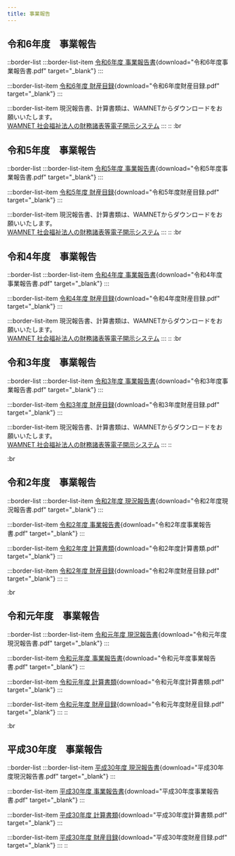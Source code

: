 ```yaml
---
title: 事業報告
---
```


## 令和6年度　事業報告

::border-list
  :::border-list-item
  [令和6年度 事業報告書](/docs/令和6年度事業報告書.pdf){download="令和6年度事業報告書.pdf" target="_blank"}
  :::

  :::border-list-item
  [令和6年度 財産目録](/docs/令和6年度財産目録.pdf){download="令和6年度財産目録.pdf" target="_blank"}
  :::

  :::border-list-item
  現況報告書、計算書類は、WAMNETからダウンロードをお願いいたします。<br/>
  [WAMNET 社会福祉法人の財務諸表等電子開示システム](https://www.wam.go.jp/wamnet/zaihyoukaiji/pub/PUB0201000E00.do?_FORMID=PUB0219000\&vo_headVO_corporationId=1616108177)
  :::
::
:br

## 令和5年度　事業報告

::border-list
  :::border-list-item
  [令和5年度 事業報告書](/docs/%E4%BB%A4%E5%92%8C5%E5%B9%B4%E5%BA%A6%E4%BA%8B%E6%A5%AD%E5%A0%B1%E5%91%8A%E6%9B%B8.pdf){download="令和5年度事業報告書.pdf" target="_blank"}
  :::

  :::border-list-item
  [令和5年度 財産目録](/docs/%E4%BB%A4%E5%92%8C5%E5%B9%B4%E5%BA%A6%E8%B2%A1%E7%94%A3%E7%9B%AE%E9%8C%B2.pdf){download="令和5年度財産目録.pdf" target="_blank"}
  :::

  :::border-list-item
  現況報告書、計算書類は、WAMNETからダウンロードをお願いいたします。<br/>
  [WAMNET 社会福祉法人の財務諸表等電子開示システム](https://www.wam.go.jp/wamnet/zaihyoukaiji/pub/PUB0201000E00.do?_FORMID=PUB0219000\&vo_headVO_corporationId=1616108177)
  :::
::
:br

## 令和4年度　事業報告

::border-list
  :::border-list-item
  [令和4年度 事業報告書](/docs/%E4%BB%A4%E5%92%8C4%E5%B9%B4%E5%BA%A6%E4%BA%8B%E6%A5%AD%E5%A0%B1%E5%91%8A%E6%9B%B8.pdf){download="令和4年度事業報告書.pdf" target="_blank"}
  :::

  :::border-list-item
  [令和4年度 財産目録](/docs/%E4%BB%A4%E5%92%8C4%E5%B9%B4%E5%BA%A6%E8%B2%A1%E7%94%A3%E7%9B%AE%E9%8C%B2.pdf){download="令和4年度財産目録.pdf" target="_blank"}
  :::

  :::border-list-item
  現況報告書、計算書類は、WAMNETからダウンロードをお願いいたします。<br/>
  [WAMNET 社会福祉法人の財務諸表等電子開示システム](https://www.wam.go.jp/wamnet/zaihyoukaiji/pub/PUB0201000E00.do?_FORMID=PUB0219000\&vo_headVO_corporationId=1616108177)
  :::
::
:br

## 令和3年度　事業報告

::border-list
  :::border-list-item
  [令和3年度 事業報告書](/docs/%E4%BB%A4%E5%92%8C3%E5%B9%B4%E5%BA%A6%E4%BA%8B%E6%A5%AD%E5%A0%B1%E5%91%8A%E6%9B%B8.pdf){download="令和3年度事業報告書.pdf" target="_blank"}
  :::

  :::border-list-item
  [令和3年度 財産目録](/docs/%E4%BB%A4%E5%92%8C3%E5%B9%B4%E5%BA%A6%E8%B2%A1%E7%94%A3%E7%9B%AE%E9%8C%B2.pdf){download="令和3年度財産目録.pdf" target="_blank"}
  :::

  :::border-list-item
  現況報告書、計算書類は、WAMNETからダウンロードをお願いいたします。<br/>
  [WAMNET 社会福祉法人の財務諸表等電子開示システム](https://www.wam.go.jp/wamnet/zaihyoukaiji/pub/PUB0201000E00.do?_FORMID=PUB0219000\&vo_headVO_corporationId=1616108177)
  :::
::

:br

## 令和2年度　事業報告

::border-list
  :::border-list-item
  [令和2年度 現況報告書](/docs/%E7%8F%BE%E6%B3%81%E5%A0%B1%E5%91%8A%E6%9B%B8_%E4%BB%A4%E5%92%8C3%E5%B9%B44%E6%9C%881%E6%97%A5%E7%8F%BE%E5%9C%A8.pdf){download="令和2年度現況報告書.pdf" target="_blank"}
  :::

  :::border-list-item
  [令和2年度 事業報告書](/docs/%E4%BB%A4%E5%92%8C2%E5%B9%B4%E5%BA%A6%E4%BA%8B%E6%A5%AD%E5%A0%B1%E5%91%8A%E6%9B%B8.pdf){download="令和2年度事業報告書.pdf" target="_blank"}
  :::

  :::border-list-item
  [令和2年度 計算書類](/docs/%E4%BB%A4%E5%92%8C2%E5%B9%B4%E5%BA%A6%E8%A8%88%E7%AE%97%E6%9B%B8%E9%A1%9E.pdf){download="令和2年度計算書類.pdf" target="_blank"}
  :::

  :::border-list-item
  [令和2年度 財産目録](/docs/R2%E8%B2%A1%E7%94%A3%E7%9B%AE%E9%8C%B2.pdf){download="令和2年度財産目録.pdf" target="_blank"}
  :::
::

:br

## 令和元年度　事業報告

::border-list
  :::border-list-item
  [令和元年度 現況報告書](/docs/%E4%BB%A4%E5%92%8C%E5%85%83%E5%B9%B4%E5%BA%A6%E7%8F%BE%E6%B3%81%E5%A0%B1%E5%91%8A%E6%9B%B8.pdf){download="令和元年度現況報告書.pdf" target="_blank"}
  :::

  :::border-list-item
  [令和元年度 事業報告書](/docs/%E4%BB%A4%E5%92%8C%E5%85%83%E5%B9%B4%E5%BA%A6%E4%BA%8B%E6%A5%AD%E5%A0%B1%E5%91%8A%E6%9B%B8.pdf){download="令和元年度事業報告書.pdf" target="_blank"}
  :::

  :::border-list-item
  [令和元年度 計算書類](/docs/%E4%BB%A4%E5%92%8C%E5%85%83%E5%B9%B4%E5%BA%A6%E8%A8%88%E7%AE%97%E6%9B%B8%E9%A1%9E.pdf){download="令和元年度計算書類.pdf" target="_blank"}
  :::

  :::border-list-item
  [令和元年度 財産目録](/docs/H31%E8%B2%A1%E7%94%A3%E7%9B%AE%E9%8C%B2.pdf){download="令和元年度財産目録.pdf" target="_blank"}
  :::
::

:br

## 平成30年度　事業報告

::border-list
  :::border-list-item
  [平成30年度 現況報告書](/docs/%E5%B9%B3%E6%88%9030%E5%B9%B4%E5%BA%A6%E7%8F%BE%E6%B3%81%E5%A0%B1%E5%91%8A%E6%9B%B8.pdf){download="平成30年度現況報告書.pdf" target="_blank"}
  :::

  :::border-list-item
  [平成30年度 事業報告書](/docs/%E5%B9%B3%E6%88%9030%E5%B9%B4%E5%BA%A6%E4%BA%8B%E6%A5%AD%E5%A0%B1%E5%91%8A%E6%9B%B8.pdf){download="平成30年度事業報告書.pdf" target="_blank"}
  :::

  :::border-list-item
  [平成30年度 計算書類](/docs/%E5%B9%B3%E6%88%9030%E5%B9%B4%E5%BA%A6%E8%A8%88%E7%AE%97%E6%9B%B8%E9%A1%9E.pdf){download="平成30年度計算書類.pdf" target="_blank"}
  :::

  :::border-list-item
  [平成30年度 財産目録](/docs/H30%E8%B2%A1%E7%94%A3%E7%9B%AE%E9%8C%B2.pdf){download="平成30年度財産目録.pdf" target="_blank"}
  :::
::
